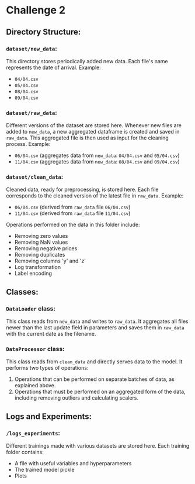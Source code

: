 # Challenge 2

## Directory Structure:

### `dataset/new_data`:
This directory stores periodically added new data. Each file's name represents the date of arrival. Example:
- `04/04.csv`
- `05/04.csv`
- `08/04.csv`
- `09/04.csv`

### `dataset/raw_data`:
Different versions of the dataset are stored here. Whenever new files are added to `new_data`, a new aggregated dataframe is created and saved in `raw_data`. This aggregated file is then used as input for the cleaning process. Example:
- `06/04.csv` (aggregates data from `new_data`: `04/04.csv` and `05/04.csv`)
- `11/04.csv` (aggregates data from `new_data`: `08/04.csv` and `09/04.csv`)

### `dataset/clean_data`:
Cleaned data, ready for preprocessing, is stored here. Each file corresponds to the cleaned version of the latest file in `raw_data`. Example:
- `06/04.csv` (derived from `raw_data` file `06/04.csv`)
- `11/04.csv` (derived from `raw_data` file `11/04.csv`)

Operations performed on the data in this folder include:
- Removing zero values
- Removing NaN values
- Removing negative prices
- Removing duplicates
- Removing columns 'y' and 'z'
- Log transformation
- Label encoding

## Classes:

### `DataLoader` class:
This class reads from `new_data` and writes to `raw_data`. It aggregates all files newer than the last update field in parameters and saves them in `raw_data` with the current date as the filename.

### `DataProcessor` class:
This class reads from `clean_data` and directly serves data to the model. It performs two types of operations:
1. Operations that can be performed on separate batches of data, as explained above.
2. Operations that must be performed on an aggregated form of the data, including removing outliers and calculating scalers.

## Logs and Experiments:

### `/logs_experiments`:
Different trainings made with various datasets are stored here. Each training folder contains:
- A file with useful variables and hyperparameters
- The trained model pickle
- Plots
